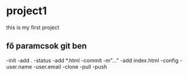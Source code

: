 # project1
this is my first project

## fő paramcsok git ben
-init
-add .
-status
-add *.html
-commit -m"..."
-add index.html
-config
-user.name
-user.email
-clone <url>
-pull
-push
